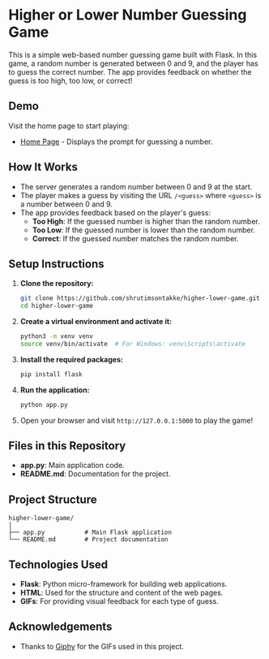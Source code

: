 # Higher or Lower Number Guessing Game

This is a simple web-based number guessing game built with Flask. In this game, a random number is generated between 0 and 9, and the player has to guess the correct number. The app provides feedback on whether the guess is too high, too low, or correct!

## Demo
Visit the home page to start playing:  
- [Home Page](`images/homepage`) - Displays the prompt for guessing a number.
  
## How It Works
- The server generates a random number between 0 and 9 at the start.
- The player makes a guess by visiting the URL `/<guess>` where `<guess>` is a number between 0 and 9.
- The app provides feedback based on the player's guess:
  - **Too High**: If the guessed number is higher than the random number.
  - **Too Low**: If the guessed number is lower than the random number.
  - **Correct**: If the guessed number matches the random number.

## Setup Instructions
1. **Clone the repository:**
    ```bash
    git clone https://github.com/shrutimsontakke/higher-lower-game.git
    cd higher-lower-game
    ```

2. **Create a virtual environment and activate it:**
    ```bash
    python3 -m venv venv
    source venv/bin/activate  # For Windows: venv\Scripts\activate
    ```

3. **Install the required packages:**
    ```bash
    pip install flask
    ```

4. **Run the application:**
    ```bash
    python app.py
    ```

5. Open your browser and visit `http://127.0.0.1:5000` to play the game!

## Files in this Repository
- **app.py**: Main application code.
- **README.md**: Documentation for the project.

## Project Structure
```
higher-lower-game/
│
├── app.py           # Main Flask application
└── README.md        # Project documentation
```

## Technologies Used
- **Flask**: Python micro-framework for building web applications.
- **HTML**: Used for the structure and content of the web pages.
- **GIFs**: For providing visual feedback for each type of guess.



## Acknowledgements
- Thanks to [Giphy](https://giphy.com/) for the GIFs used in this project.





